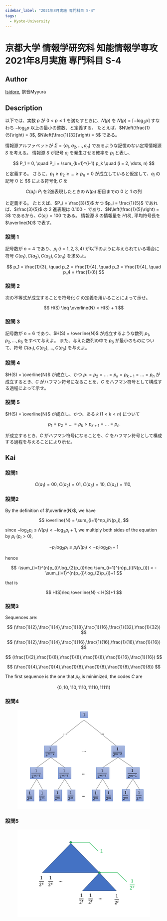 ```yaml
---
sidebar_label: "2021年8月実施 専門科目 S-4"
tags:
  - Kyoto-University
---
```

# 京都大学 情報学研究科 知能情報学専攻 2021年8月実施 専門科目 S-4

## **Author**
[Isidore](https://github.com/heacsing), 祭音Myyura

## **Description**
以下では、実数 $p$ が $0 < p \leq 1$ を満たすときに、$N(p)$ を $N(p) = \lceil -\log_2 p \rceil$ すなわち $-\log_2 p$ 以上の最小の整数、と定義する。
たとえば、$N\left(\frac{1}{5}\right) = 3$, $N\left(\frac{1}{32}\right) = 5$ である。

情報源アルファベットが $\Sigma = \{a_1, a_2, \dots, a_n\}$ であるような記憶のない定常情報源 $S$ を考える。
情報源 $S$ が記号 $a_i$ を発生させる確率を $p_i$ と表し、

$$
P_1 = 0, \quad P_i = \sum_{k=1}^{i-1} p_k \quad (i = 2, \dots, n)
$$

と定義する。
さらに、$p_1 \geq p_2 \geq \dots \geq p_n > 0$ が成立していると仮定して、$a_i$ の記号 $0$ と $$ による符号化 $C$ を

$$
C(a_i): \; P_i \text{ を2進表現したときの } N(p_i) \text{ 桁目までの } 0 \text{ と } 1 \text{ の列 }
$$

と定義する。
たとえば、$P_i = \frac{3}{5}$ かつ $p_i = \frac{1}{5}$ であれば、$\frac{3}{5}$ の 2 進表現は $0.100 \cdots$ であり、$N\left(\frac{1}{5}\right) = 3$ であるから、$C(a_i) = 100$ である。
情報源 $S$ の情報量を $H(S)$, 平均符号長を $\overline{N}$ で表す。

### 設問 1
記号数が $n = 4$ であり、$p_i \; (i = 1, 2, 3, 4)$ が以下のように与えられている場合に符号 $C(a_1), C(a_2), C(a_3), C(a_4)$ を求めよ。

$$
p_1 = \frac{1}{3}, \quad p_2 = \frac{1}{4}, \quad p_3 = \frac{1}{4}, \quad p_4 = \frac{1}{6}
$$

### 設問 2
次の不等式が成立することを符号化 $C$ の定義を用いることによって示せ。

$$
H(S) \leq \overline{N} < H(S) + 1
$$

### 設問 3
記号数が $n = 6$ であり、$H(S) = \overline{N}$ が成立するような数列 $p_1, p_2, \ldots, p_6$ をすべて与えよ。
また、与えた数列の中で $p_6$ が最小のものについて、符号 $C(a_1), C(a_2), \ldots, C(a_6)$ を与えよ。

### 設問 4
$H(S) = \overline{N}$ が成立し、かつ $p_1 = p_2 = \dots = p_k = p_{k+1} = \dots = p_n$ が成立するとき、$C$ がハフマン符号になることを、$C$ をハフマン符号として構成する過程によって示せ。

### 設問 5
$H(S) = \overline{N}$ が成立し、かつ、ある $k \; (1 < k < n)$ について

$$
p_1 = p_2 = \dots = p_k > p_{k+1} = \dots = p_n
$$

が成立するとき、$C$ がハフマン符号になることを、$C$ をハフマン符号として構成する過程を与えることにより示せ。


## **Kai**
### 設問1

$$
C(a_1) = 00,\;C(a_2) = 01,\;C(a_3) = 10,\;C(a_4) = 110,\;
$$

### 設問2
By the definition of $\overline{N}$, we have

$$
\overline{N} = \sum_{i=1}^np_iN(p_i),
$$

since $-\log_{2}p_{i}\leq N(p_{i}) < -\log_{2}p_{i}+1$, we multiply both sides of the equation by $p_i \ (p_i > 0)$,

$$
-p_{i}\log_{2}p_{i}\leq p_{i}N(p_{i}) < -p_{i}\log_{2}p_{i}+1
$$

hence

$$
-\sum_{i=1}^{n}p_{i}\log_{2}p_{i}\leq \sum_{i=1}^{n}p_{i}N(p_{i}) < -\sum_{i=1}^{n}p_{i}\log_{2}p_{i}+1
$$

that is

$$
H(S)\leq \overline{N} < H(S)+1
$$

### 設問3
Sequences are:

$$
(\frac{1}{2},\frac{1}{4},\frac{1}{8},\frac{1}{16},\frac{1}{32},\frac{1}{32})
$$

$$
(\frac{1}{2},\frac{1}{4},\frac{1}{16},\frac{1}{16},\frac{1}{16},\frac{1}{16})
$$

$$
(\frac{1}{2},\frac{1}{8},\frac{1}{8},\frac{1}{8},\frac{1}{16},\frac{1}{16})
$$

$$
(\frac{1}{4},\frac{1}{4},\frac{1}{8},\frac{1}{8},\frac{1}{8},\frac{1}{8})
$$

The first sequence is the one that $p_6$ is minimized, the codes $C$ are

$$
\{0,10,110,1110,11110,11111\}
$$

### 設問4

<figure style="text-align:center;">
  <img src="https://raw.githubusercontent.com/Myyura/the_kai_project_assets/main/kakomonn/kyoto_university/informatics/ist_202108_senmon_s_4_p1.png" width="500" alt=""/>
</figure>

### 設問5

<figure style="text-align:center;">
  <img src="https://raw.githubusercontent.com/Myyura/the_kai_project_assets/main/kakomonn/kyoto_university/informatics/ist_202108_senmon_s_4_p2.png" width="500" alt=""/>
</figure>